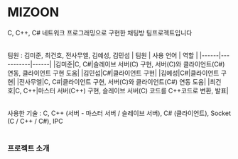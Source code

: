 # MIZOON
C, C++, C# 네트워크 프로그래밍으로 구현한 채팅방 팀프로젝트입니다
<br/><br/>

팀원 : 김미준, 최건호, 전사무엘, 김예성, 김민섭
| 팀원 | 사용 언어 | 역할 | 
|------|-----------|------|
|김미준|C, C#|슬레이브 서버(C) 구현, 서버(C)와 클라이언트(C#) 연동, 클라이언트 구현 도움|
|김민섭|C#|클라이언트 구현|
|김예성|C#|클라이언트 구현|
|전사무엘|C, C#|클라이언트 구현, 서버(C)와 클라이언트(C#) 연동 도움|
|최건호|C, C++|마스터 서버(C++) 구현, 슬레이브 서버(C) 코드를 C++코드로 변환, 발표|

<br/>
사용한 기술 : C, C++ (서버 - 마스터 서버 / 슬레이브 서버), C# (클라이언트), Socket (C / C++ / C#), IPC
<br/><br/>

### 프로젝트 소개
